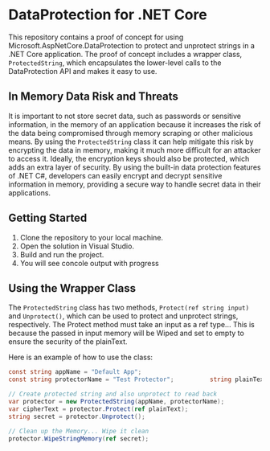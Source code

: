 ﻿# DataProtection for .NET Core

This repository contains a proof of concept for using Microsoft.AspNetCore.DataProtection to protect and unprotect strings in a .NET Core application. The proof of concept includes a wrapper class, `ProtectedString`, which encapsulates the lower-level calls to the DataProtection API and makes it easy to use.

## In Memory Data Risk and Threats
It is important to not store secret data, such as passwords or sensitive information, in the memory of an application because it increases the risk of the data being compromised through memory scraping or other malicious means. By using the `ProtectedString` class it can help mitigate this risk by encrypting the data in memory, making it much more difficult for an attacker to access it. Ideally, the encryption keys should also be protected, which adds an extra layer of security. By using the built-in data protection features of .NET C#, developers can easily encrypt and decrypt sensitive information in memory, providing a secure way to handle secret data in their applications.

## Getting Started

1. Clone the repository to your local machine.
2. Open the solution in Visual Studio.
3. Build and run the project.
4. You will see concole output with progress

## Using the Wrapper Class

The `ProtectedString` class has two methods, `Protect(ref string input)` and `Unprotect()`, which can be used to protect and unprotect strings, respectively. The Protect method must take an input as a ref type... This is because the passed in input memory will be Wiped and set to empty to ensure the security of the 
plainText.


Here is an example of how to use the class:

```c#
const string appName = "Default App";
const string protectorName = "Test Protector";			string plainText = "My Secret in Plain Text";

// Create protected string and also unprotect to read back	
var protector = new ProtectedString(appName, protectorName);
var cipherText = protector.Protect(ref plainText);
string secret = protector.Unprotect();

// Clean up the Memory... Wipe it clean
protector.WipeStringMemory(ref secret);

```
